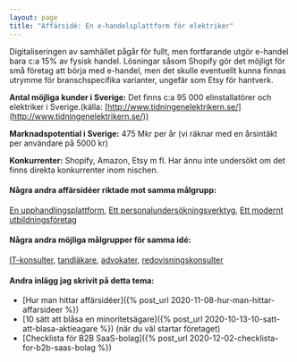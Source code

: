 ```yaml
---
layout: page
title: "Affärsidé: En e-handelsplattform för elektriker"
---
```

Digitaliseringen av samhället pågår för fullt, men fortfarande utgör e-handel bara c:a 15% av fysisk handel. Lösningar såsom Shopify gör det möjligt för små företag att börja med e-handel, men det skulle eventuellt kunna finnas utrymme för branschspecifika varianter, ungefär som Etsy för hantverk.

**Antal möjliga kunder i Sverige:** Det finns c:a 95 000 elinstallatörer och elektriker i Sverige.(källa: [http://www.tidningenelektrikern.se/](http://www.tidningenelektrikern.se/))

**Marknadspotential i Sverige:** 475 Mkr per år (vi räknar med en årsintäkt per användare på 5000 kr)

**Konkurrenter:** Shopify, Amazon, Etsy m fl. Har ännu inte undersökt om det finns direkta konkurrenter inom nischen.

#### Några andra affärsidéer riktade mot samma målgrupp:
[En upphandlingsplattform](/affarsideer/en-upphandlingsplattform-for-elektriker/), [Ett personalundersökningsverktyg](/affarsideer/ett-personalundersokningsverktyg-for-elektriker/), [Ett modernt utbildningsföretag](/affarsideer/ett-modernt-utbildningsforetag-riktat-mot-elektriker/)


#### Några andra möjliga målgrupper för samma idé:
[IT-konsulter](/affarsideer/en-e-handelsplattform-for-it-konsulter/), [tandläkare](/affarsideer/en-e-handelsplattform-for-tandlakare/), [advokater](/affarsideer/en-e-handelsplattform-for-advokater/), [redovisningskonsulter](/affarsideer/en-e-handelsplattform-for-redovisningskonsulter/)

#### Andra inlägg jag skrivit på detta tema:
- [Hur man hittar affärsidéer]({% post_url 2020-11-08-hur-man-hittar-affarsideer %})
- [10 sätt att blåsa en minoritetsägare]({% post_url 2020-10-13-10-satt-att-blasa-aktieagare %}) (när du väl startar företaget)
- [Checklista för B2B SaaS-bolag]({% post_url 2020-12-02-checklista-for-b2b-saas-bolag %})

